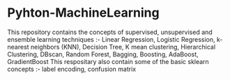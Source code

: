 # Pyhton-MachineLearning
This repository contains the concepts of supervised, unsupervised and ensemble learning techniques :- Linear Regression, Logistic Regression, k-nearest neighbors (KNN), 
Decision Tree, K mean clustering, Hierarchical Clustering, DBscan, Random Forest, Bagging, Boosting, AdaBoost, GradientBoost 
This respositary also contain some of the basic sklearn concepts :- label encoding, confusion matrix
